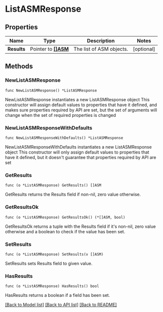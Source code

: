 # ListASMResponse

## Properties

Name | Type | Description | Notes
------------ | ------------- | ------------- | -------------
**Results** | Pointer to [**[]ASM**](ASM.md) | The list of ASM objects. | [optional] 

## Methods

### NewListASMResponse

`func NewListASMResponse() *ListASMResponse`

NewListASMResponse instantiates a new ListASMResponse object
This constructor will assign default values to properties that have it defined,
and makes sure properties required by API are set, but the set of arguments
will change when the set of required properties is changed

### NewListASMResponseWithDefaults

`func NewListASMResponseWithDefaults() *ListASMResponse`

NewListASMResponseWithDefaults instantiates a new ListASMResponse object
This constructor will only assign default values to properties that have it defined,
but it doesn't guarantee that properties required by API are set

### GetResults

`func (o *ListASMResponse) GetResults() []ASM`

GetResults returns the Results field if non-nil, zero value otherwise.

### GetResultsOk

`func (o *ListASMResponse) GetResultsOk() (*[]ASM, bool)`

GetResultsOk returns a tuple with the Results field if it's non-nil, zero value otherwise
and a boolean to check if the value has been set.

### SetResults

`func (o *ListASMResponse) SetResults(v []ASM)`

SetResults sets Results field to given value.

### HasResults

`func (o *ListASMResponse) HasResults() bool`

HasResults returns a boolean if a field has been set.


[[Back to Model list]](../README.md#documentation-for-models) [[Back to API list]](../README.md#documentation-for-api-endpoints) [[Back to README]](../README.md)


